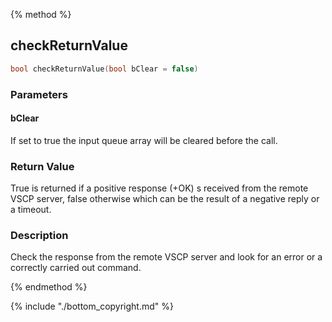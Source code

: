 
{% method %}
## checkReturnValue

```c
bool checkReturnValue(bool bClear = false)
```

### Parameters

#### bClear
If set to true the input queue array will be cleared before the call.

### Return Value
True is returned if a positive response (+OK) s received from the remote VSCP server, false otherwise which can be the result of a negative reply or a timeout. 

### Description
Check the response from the remote VSCP server and look for an error or a correctly carried out command. 

{% endmethod %}

{% include "./bottom_copyright.md" %}